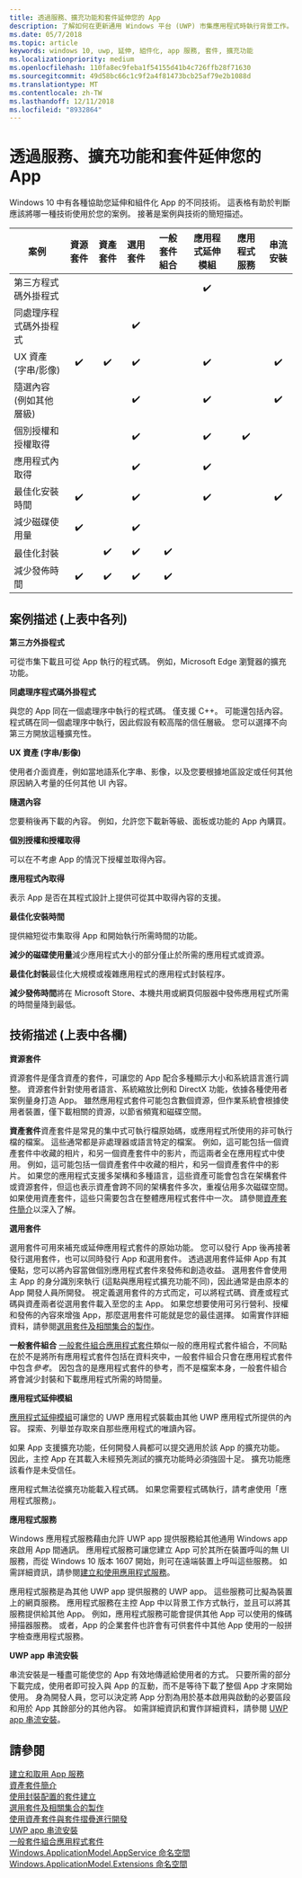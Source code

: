 ```yaml
---
title: 透過服務、擴充功能和套件延伸您的 App
description: 了解如何在更新通用 Windows 平台 (UWP) 市集應用程式時執行背景工作。
ms.date: 05/7/2018
ms.topic: article
keywords: windows 10, uwp, 延伸, 組件化, app 服務, 套件, 擴充功能
ms.localizationpriority: medium
ms.openlocfilehash: 110fa8ec9feba1f54155d41b4c726ffb28f71630
ms.sourcegitcommit: 49d58bc66c1c9f2a4f81473bcb25af79e2b1088d
ms.translationtype: MT
ms.contentlocale: zh-TW
ms.lasthandoff: 12/11/2018
ms.locfileid: "8932864"
---
```

# <a name="extend-your-app-with-services-extensions-and-packages"></a>透過服務、擴充功能和套件延伸您的 App

Windows 10 中有各種協助您延伸和組件化 App 的不同技術。 這表格有助於判斷應該將哪一種技術使用於您的案例。 接著是案例與技術的簡短描述。

| 案例                           | 資源套件   | 資產套件      | 選用套件   | 一般套件組合        | 應用程式延伸模組      | 應用程式服務        | 串流安裝  |
|------------------------------------|:------------------:|:------------------:|:------------------:|:------------------:|:------------------:|:------------------:|:------------------:|
| 第三方程式碼外掛程式            |                    |                    |                    |                    | :heavy_check_mark: |                    |                    |
| 同處理序程式碼外掛程式              |                    |                    | :heavy_check_mark: |                    |                    |                    |                    |
| UX 資產 (字串/影像)         | :heavy_check_mark: | :heavy_check_mark: | :heavy_check_mark: |                    | :heavy_check_mark: |                    | :heavy_check_mark: |
| 隨選內容 <br/> (例如其他層級) |      |                    | :heavy_check_mark: |                    | :heavy_check_mark: |                    | :heavy_check_mark: |
| 個別授權和授權取得 |                    |                    | :heavy_check_mark: |                    | :heavy_check_mark: | :heavy_check_mark: |                    |
| 應用程式內取得                 |                    |                    | :heavy_check_mark: |                    | :heavy_check_mark: |                    |                    |
| 最佳化安裝時間              | :heavy_check_mark: |                    | :heavy_check_mark: |                    | :heavy_check_mark: |                    | :heavy_check_mark: |
| 減少磁碟使用量              | :heavy_check_mark: |                    | :heavy_check_mark: |                    |                    |                    |                    |
| 最佳化封裝                 |                    | :heavy_check_mark: | :heavy_check_mark: | :heavy_check_mark: |                    |                    |                    |
| 減少發佈時間             | :heavy_check_mark: | :heavy_check_mark: | :heavy_check_mark: | :heavy_check_mark: |                    |                    |                    |

## <a name="scenario-descriptions-the-rows-in-the-table-above"></a>案例描述 (上表中各列)

**第三方外掛程式**  

可從市集下載且可從 App 執行的程式碼。 例如，Microsoft Edge 瀏覽器的擴充功能。

**同處理序程式碼外掛程式**  

與您的 App 同在一個處理序中執行的程式碼。 僅支援 C++。 可能還包括內容。 程式碼在同一個處理序中執行，因此假設有較高階的信任層級。 您可以選擇不向第三方開放這種擴充性。

**UX 資產 (字串/影像)**  

使用者介面資產，例如當地語系化字串、影像，以及您要根據地區設定或任何其他原因納入考量的任何其他 UI 內容。

**隨選內容**  

您要稍後再下載的內容。 例如，允許您下載新等級、面板或功能的 App 內購買。

**個別授權和授權取得**  

可以在不考慮 App 的情況下授權並取得內容。

**應用程式內取得**  

表示 App 是否在其程式設計上提供可從其中取得內容的支援。

**最佳化安裝時間**

提供縮短從市集取得 App 和開始執行所需時間的功能。

**減少的磁碟使用量**減少應用程式大小的部分僅止於所需的應用程式或資源。

**最佳化封裝**最佳化大規模或複雜應用程式的應用程式封裝程序。

**減少發佈時間**將在 Microsoft Store、本機共用或網頁伺服器中發佈應用程式所需的時間量降到最低。

## <a name="technology-descriptions-the-columns-in-the-table-above"></a>技術描述 (上表中各欄)

**資源套件**

資源套件是僅含資產的套件，可讓您的 App 配合多種顯示大小和系統語言進行調整。 資源套件針對使用者語言、系統縮放比例和 DirectX 功能，依據各種使用者案例量身打造 App。 雖然應用程式套件可能包含數個資源，但作業系統會根據使用者裝置，僅下載相關的資源，以節省頻寬和磁碟空間。

**資產套件**資產套件是常見的集中式可執行檔原始碼，或應用程式所使用的非可執行檔的檔案。 這些通常都是非處理器或語言特定的檔案。 例如，這可能包括一個資產套件中收藏的相片，和另一個資產套件中的影片，而這兩者全在應用程式中使用。 例如，這可能包括一個資產套件中收藏的相片，和另一個資產套件中的影片。 如果您的應用程式支援多架構和多種語言，這些資產可能會包含在架構套件或資源套件，但這也表示資產會跨不同的架構套件多次，重複佔用多次磁碟空間。 如果使用資產套件，這些只需要包含在整體應用程式套件中一次。 請參閱[資產套件簡介](../packaging/asset-packages.md)以深入了解。

**選用套件**

選用套件可用來補充或延伸應用程式套件的原始功能。 您可以發行 App 後再接著發行選用套件，也可以同時發行 App 和選用套件。 透過選用套件延伸 App 有其優點，您可以將內容當做個別應用程式套件來發佈和創造收益。 選用套件會使用主 App 的身分識別來執行 (這點與應用程式擴充功能不同)，因此通常是由原本的 App 開發人員所開發。 視定義選用套件的方式而定，可以將程式碼、資產或程式碼與資產兩者從選用套件載入至您的主 App。 如果您想要使用可另行營利、授權和發佈的內容來增強 App，那麼選用套件可能就是您的最佳選擇。 如需實作詳細資料，請參閱[選用套件及相關集合的製作](https://docs.microsoft.com/windows/uwp/packaging/optional-packages)。

**一般套件組合**
[一般套件組合應用程式套件](../packaging/flat-bundles.md)類似一般的應用程式套件組合，不同點在於不是將所有應用程式套件包括在資料夾中，一般套件組合只會在應用程式套件中包含*參考*。 因包含的是應用程式套件的參考，而不是檔案本身，一般套件組合將會減少封裝和下載應用程式所需的時間量。

**應用程式延伸模組**

[應用程式延伸模組](https://docs.microsoft.com/uwp/api/windows.applicationmodel.appextensions)可讓您的 UWP 應用程式裝載由其他 UWP 應用程式所提供的內容。 探索、列舉並存取來自那些應用程式的唯讀內容。

如果 App 支援擴充功能，任何開發人員都可以提交適用於該 App 的擴充功能。 因此，主控 App 在其載入未經預先測試的擴充功能時必須強固十足。 擴充功能應該看作是未受信任。

應用程式無法從擴充功能載入程式碼。 如果您需要程式碼執行，請考慮使用「應用程式服務」。

**應用程式服務**

Windows 應用程式服務藉由允許 UWP app 提供服務給其他通用 Windows app 來啟用 App 間通訊。 應用程式服務可讓您建立 App 可於其所在裝置呼叫的無 UI 服務，而從 Windows 10 版本 1607 開始，則可在遠端裝置上呼叫這些服務。 如需詳細資訊，請參閱[建立和使用應用程式服務](https://docs.microsoft.com/windows/uwp/launch-resume/how-to-create-and-consume-an-app-service)。

應用程式服務是為其他 UWP app 提供服務的 UWP app。 這些服務可比擬為裝置上的網頁服務。 應用程式服務在主控 App 中以背景工作方式執行，並且可以將其服務提供給其他 App。 例如，應用程式服務可能會提供其他 App 可以使用的條碼掃描器服務。 或者，App 的企業套件也許會有可供套件中其他 App 使用的一般拼字檢查應用程式服務。

**UWP app 串流安裝**

串流安裝是一種盡可能使您的 App 有效地傳遞給使用者的方式。 只要所需的部分下載完成，使用者即可投入與 App 的互動，而不是等待下載了整個 App 才來開始使用。 身為開發人員，您可以決定將 App 分割為用於基本啟用與啟動的必要區段和用於 App 其餘部分的其他內容。 如需詳細資訊和實作詳細資料，請參閱 [UWP app 串流安裝](https://docs.microsoft.com/windows/uwp/packaging/streaming-install)。

## <a name="see-also"></a>請參閱

[建立和取用 App 服務](https://docs.microsoft.com/windows/uwp/launch-resume/how-to-create-and-consume-an-app-service)  
[資產套件簡介](../packaging/asset-packages.md)  
[使用封裝配置的套件建立](../packaging/packaging-layout.md)  
[選用套件及相關集合的製作](https://docs.microsoft.com/windows/uwp/packaging/optional-packages)  
[使用資產套件與套件摺疊進行開發](../packaging/package-folding.md)  
[UWP app 串流安裝](https://docs.microsoft.com/windows/uwp/packaging/streaming-install)  
[一般套件組合應用程式套件](../packaging/flat-bundles.md)  
[Windows.ApplicationModel.AppService 命名空間](https://docs.microsoft.com/uwp/api/Windows.ApplicationModel.AppService)  
[Windows.ApplicationModel.Extensions 命名空間](https://docs.microsoft.com/uwp/api/windows.applicationmodel.appextensions)  